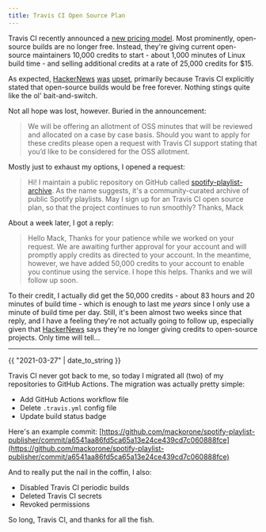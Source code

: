 ```yaml
---
title: Travis CI Open Source Plan
---
```


Travis CI recently announced a [new pricing
model](https://blog.travis-ci.com/2020-11-02-travis-ci-new-billing). Most
prominently, open-source builds are no longer free. Instead, they're giving
current open-source maintainers 10,000 credits to start - about 1,000 minutes of
Linux build time - and selling additional credits at a rate of 25,000 credits
for $15.

As expected,
[HackerNews](https://news.ycombinator.com/item?id=24964601)
[was](https://news.ycombinator.com/item?id=25003387)
[upset](https://news.ycombinator.com/item?id=25155203), primarily because Travis
CI explicitly stated that open-source builds would be free forever. Nothing
stings quite like the ol' bait-and-switch.

Not all hope was lost, however. Buried in the announcement:

> We will be offering an allotment of OSS minutes that will be reviewed and
allocated on a case by case basis. Should you want to apply for these credits
please open a request with Travis CI support stating that you’d like to be
considered for the OSS allotment. 

Mostly just to exhaust my options, I opened a request:

> Hi! I maintain a public repository on GitHub called
> [spotify-playlist-archive](https://github.com/mackorone/spotify-playlist-archive).
> As the name suggests, it's a community-curated archive of public Spotify
> playlists. May I sign up for an Travis CI open source plan, so that the
> project continues to run smoothly? Thanks, Mack

About a week later, I got a reply:

> Hello Mack, Thanks for your patience while we worked on your request. We are
> awaiting further approval for your account and will promptly apply credits as
> directed to your account. In the meantime, however, we have added 50,000
> credits to your account to enable you continue using the service. I hope this
> helps. Thanks and we will follow up soon.

To their credit, I actually did get the 50,000 credits - about 83 hours and 20
minutes of build time - which is enough to last me *years* since I only use a
minute of build time per day. Still, it's been almost two weeks since that
reply, and I have a feeling they're not actually going to follow up,
especially given that
[HackerNews](https://news.ycombinator.com/item?id=25338983) says they're no
longer giving credits to open-source projects. Only time will tell...

---

{{ "2021-03-27" | date_to_string }}

Travis CI never got back to me, so today I migrated all (two) of my repositories
to GitHub Actions. The migration was actually pretty simple:
- Add GitHub Actions workflow file
- Delete `.travis.yml` config file
- Update build status badge

Here's an example commit:
[https://github.com/mackorone/spotify-playlist-publisher/commit/a6541aa86fd5ca65a13e24ce439cd7c060888fce](https://github.com/mackorone/spotify-playlist-publisher/commit/a6541aa86fd5ca65a13e24ce439cd7c060888fce)

And to really put the nail in the coffin, I also:
- Disabled Travis CI periodic builds
- Deleted Travis CI secrets
- Revoked permissions

So long, Travis CI, and thanks for all the fish.
